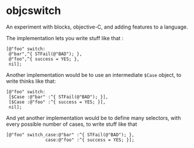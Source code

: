 # objcswitch

An experiment with blocks, objective-C, and adding features to a language.

The implementation lets you write stuff like that :

    [@"foo" switch:
     @"bar",^{ STFail(@"BAD"); },
     @"foo",^{ success = YES; },
     nil];

Another implementation would be to use an intermediate `$Case` object, to write thinks like that:

    [@"foo" switch:
     [$Case :@"bar" :^{ STFail(@"BAD"); }],
     [$Case :@"foo" :^{ success = YES; }],
     nil];

And yet another implementation would be to define many selectors, with every possible number of cases, to write stuff like that

    [@"foo" switch_case:@"bar" :^{ STFail(@"BAD"); },
                   case:@"foo" :^{ success = YES; }];
